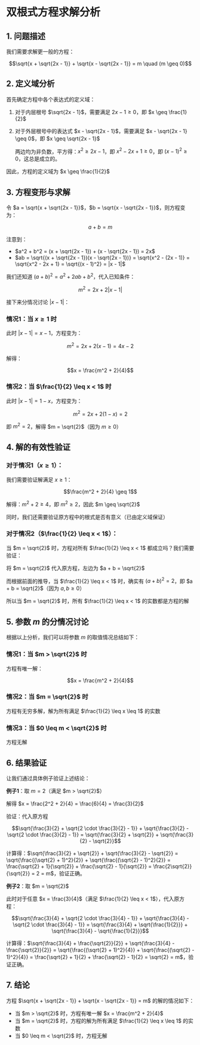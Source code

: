 # 双根式方程求解分析

## 1. 问题描述

我们需要求解更一般的方程：

$$\sqrt{x + \sqrt{2x - 1}} + \sqrt{x - \sqrt{2x - 1}} = m \quad (m \geq 0)$$

## 2. 定义域分析

首先确定方程中各个表达式的定义域：

1. 对于内层根号 $\sqrt{2x - 1}$，需要满足 $2x - 1 \geq 0$，即 $x \geq \frac{1}{2}$

2. 对于外层根号中的表达式 $x - \sqrt{2x - 1}$，需要满足 $x - \sqrt{2x - 1} \geq 0$，即 $x \geq \sqrt{2x - 1}$

   两边均为非负数，平方得：$x^2 \geq 2x - 1$，即 $x^2 - 2x + 1 \geq 0$，即 $(x - 1)^2 \geq 0$，这总是成立的。

因此，方程的定义域为 $x \geq \frac{1}{2}$

## 3. 方程变形与求解

令 $a = \sqrt{x + \sqrt{2x - 1}}$，$b = \sqrt{x - \sqrt{2x - 1}}$，则方程变为：

$$a + b = m$$

注意到：
- $a^2 + b^2 = (x + \sqrt{2x - 1}) + (x - \sqrt{2x - 1}) = 2x$
- $ab = \sqrt{(x + \sqrt{2x - 1})(x - \sqrt{2x - 1})} = \sqrt{x^2 - (2x - 1)} = \sqrt{x^2 - 2x + 1} = \sqrt{(x - 1)^2} = |x - 1|$

我们还知道 $(a + b)^2 = a^2 + 2ab + b^2$，代入已知条件：

$$m^2 = 2x + 2|x - 1|$$

接下来分情况讨论 $|x - 1|$：

### 情况1：当 $x \geq 1$ 时

此时 $|x - 1| = x - 1$，方程变为：

$$m^2 = 2x + 2(x - 1) = 4x - 2$$

解得：

$$x = \frac{m^2 + 2}{4}$$

### 情况2：当 $\frac{1}{2} \leq x < 1$ 时

此时 $|x - 1| = 1 - x$，方程变为：

$$m^2 = 2x + 2(1 - x) = 2$$

即 $m^2 = 2$，解得 $m = \sqrt{2}$（因为 $m \geq 0$）

## 4. 解的有效性验证

### 对于情况1（$x \geq 1$）：

我们需要验证解满足 $x \geq 1$：

$$\frac{m^2 + 2}{4} \geq 1$$

解得：$m^2 + 2 \geq 4$，即 $m^2 \geq 2$，因此 $m \geq \sqrt{2}$

同时，我们还需要验证原方程中的根式是否有意义（已由定义域保证）

### 对于情况2（$\frac{1}{2} \leq x < 1$）：

当 $m = \sqrt{2}$ 时，方程对所有 $\frac{1}{2} \leq x < 1$ 都成立吗？我们需要验证：

将 $m = \sqrt{2}$ 代入原方程，左边为 $a + b = \sqrt{2}$

而根据前面的推导，当 $\frac{1}{2} \leq x < 1$ 时，确实有 $(a + b)^2 = 2$，即 $a + b = \sqrt{2}$（因为 $a, b \geq 0$）

所以当 $m = \sqrt{2}$ 时，所有 $\frac{1}{2} \leq x < 1$ 的实数都是方程的解

## 5. 参数 $m$ 的分情况讨论

根据以上分析，我们可以将参数 $m$ 的取值情况总结如下：

### 情况1：当 $m > \sqrt{2}$ 时

方程有唯一解：

$$x = \frac{m^2 + 2}{4}$$

### 情况2：当 $m = \sqrt{2}$ 时

方程有无穷多解，解为所有满足 $\frac{1}{2} \leq x \leq 1$ 的实数

### 情况3：当 $0 \leq m < \sqrt{2}$ 时

方程无解

## 6. 结果验证

让我们通过具体例子验证上述结论：

**例子1**：取 $m = 2$（满足 $m > \sqrt{2}$）

解得 $x = \frac{2^2 + 2}{4} = \frac{6}{4} = \frac{3}{2}$

验证：代入原方程

$$\sqrt{\frac{3}{2} + \sqrt{2 \cdot \frac{3}{2} - 1}} + \sqrt{\frac{3}{2} - \sqrt{2 \cdot \frac{3}{2} - 1}} = \sqrt{\frac{3}{2} + \sqrt{2}} + \sqrt{\frac{3}{2} - \sqrt{2}}$$

计算得：$\sqrt{\frac{3}{2} + \sqrt{2}} + \sqrt{\frac{3}{2} - \sqrt{2}} = \sqrt{\frac{(\sqrt{2} + 1)^2}{2}} + \sqrt{\frac{(\sqrt{2} - 1)^2}{2}} = \frac{\sqrt{2} + 1}{\sqrt{2}} + \frac{\sqrt{2} - 1}{\sqrt{2}} = \frac{2\sqrt{2}}{\sqrt{2}} = 2 = m$，验证正确。

**例子2**：取 $m = \sqrt{2}$

此时对于任意 $x = \frac{3}{4}$（满足 $\frac{1}{2} \leq x < 1$），代入原方程：

$$\sqrt{\frac{3}{4} + \sqrt{2 \cdot \frac{3}{4} - 1}} + \sqrt{\frac{3}{4} - \sqrt{2 \cdot \frac{3}{4} - 1}} = \sqrt{\frac{3}{4} + \sqrt{\frac{1}{2}}} + \sqrt{\frac{3}{4} - \sqrt{\frac{1}{2}}}$$

计算得：$\sqrt{\frac{3}{4} + \frac{\sqrt{2}}{2}} + \sqrt{\frac{3}{4} - \frac{\sqrt{2}}{2}} = \sqrt{\frac{(\sqrt{2} + 1)^2}{4}} + \sqrt{\frac{(\sqrt{2} - 1)^2}{4}} = \frac{\sqrt{2} + 1}{2} + \frac{\sqrt{2} - 1}{2} = \sqrt{2} = m$，验证正确。

## 7. 结论

方程 $\sqrt{x + \sqrt{2x - 1}} + \sqrt{x - \sqrt{2x - 1}} = m$ 的解的情况如下：

- 当 $m > \sqrt{2}$ 时，方程有唯一解 $x = \frac{m^2 + 2}{4}$
- 当 $m = \sqrt{2}$ 时，方程的解为所有满足 $\frac{1}{2} \leq x \leq 1$ 的实数
- 当 $0 \leq m < \sqrt{2}$ 时，方程无解